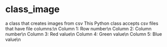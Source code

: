 # class_image
a class that creates images from csv
This Python class accepts csv files that have file columns:\n
Column 1: Row number\n
Column 2: Column number\n
Column 3: Red value\n
Column 4: Green value\n
Column 5: Blue value\n
